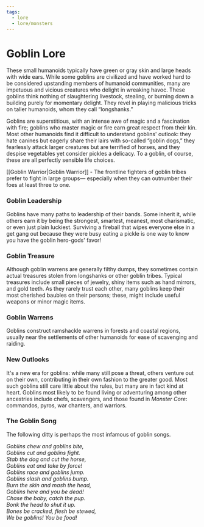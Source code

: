 ```yaml
---
tags:
  - lore
  - lore/monsters
---
```

# Goblin Lore

These small humanoids typically have green or gray skin and large heads with wide ears. While some goblins are civilized and have worked hard to be considered upstanding members of humanoid communities, many are impetuous and vicious creatures who delight in wreaking havoc. These goblins think nothing of slaughtering livestock, stealing, or burning down a building purely for momentary delight. They revel in playing malicious tricks on taller humanoids, whom they call “longshanks.”  
  
Goblins are superstitious, with an intense awe of magic and a fascination with fire; goblins who master magic or fire earn great respect from their kin. Most other humanoids find it difficult to understand goblins' outlook: they hate canines but eagerly share their lairs with so-called “goblin dogs,” they fearlessly attack larger creatures but are terrified of horses, and they despise vegetables yet consider pickles a delicacy. To a goblin, of course, these are all perfectly sensible life choices.

[[Goblin Warrior|Goblin Warrior]] - The frontline fighters of goblin tribes prefer to fight in large groups— especially when they can outnumber their foes at least three to one. 

### Goblin Leadership

Goblins have many paths to leadership of their bands. Some inherit it, while others earn it by being the strongest, smartest, meanest, most charismatic, or even just plain luckiest. Surviving a fireball that wipes everyone else in a get gang out because they were busy eating a pickle is one way to know you have the goblin hero-gods' favor!

### Goblin Treasure

Although goblin warrens are generally filthy dumps, they sometimes contain actual treasures stolen from longshanks or other goblin tribes. Typical treasures include small pieces of jewelry, shiny items such as hand mirrors, and gold teeth. As they rarely trust each other, many goblins keep their most cherished baubles on their persons; these, might include useful weapons or minor magic items.

### Goblin Warrens

Goblins construct ramshackle warrens in forests and coastal regions, usually near the settlements of other humanoids for ease of scavenging and raiding.

### New Outlooks

It's a new era for goblins: while many still pose a threat, others venture out on their own, contributing in their own fashion to the greater good. Most such goblins still care little about the rules, but many are in fact kind at heart. Goblins most likely to be found living or adventuring among other ancestries include chefs, scavengers, and those found in _Monster Core_: commandos, pyros, war chanters, and warriors.

### The Goblin Song

The following ditty is perhaps the most infamous of goblin songs.  
  
_Goblins chew and goblins bite,  
Goblins cut and goblins fight.  
Stab the dog and cut the horse,  
Goblins eat and take by force!  
Goblins race and goblins jump.  
Goblins slash and goblins bump.  
Burn the skin and mash the head,  
Goblins here and you be dead!  
Chase the baby, catch the pup.  
Bonk the head to shut it up.  
Bones be cracked, flesh be stewed,  
We be goblins! You be food!_

